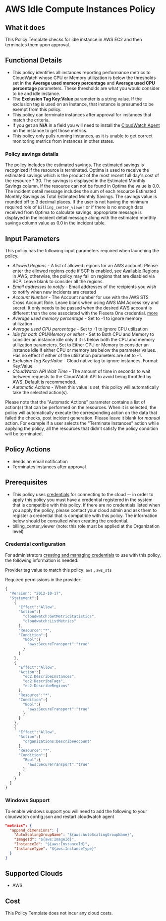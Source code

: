 # AWS Idle Compute Instances Policy

## What it does

This Policy Template checks for idle instance in AWS EC2 and then terminates them upon approval.

## Functional Details

- This policy identifies all instances reporting performance metrics to CloudWatch whose CPU or Memory utilization is below the thresholds set in the **Average used memory percentage** and **Average used CPU percentage** parameters. These thresholds are what you would consider to be and idle instance.
- The **Exclusion Tag Key:Value** parameter is a string value. If the exclusion tag is used on an Instance, that Instance is presumed to be exempt from this policy.
- This policy can terminate instances after approval for instances that match the criteria.
- If you get an **N/A** in a field you will need to install the [CloudWatch Agent](https://docs.aws.amazon.com/AmazonCloudWatch/latest/monitoring/Install-CloudWatch-Agent.html) on the instance to get those metrics.
- This policy only pulls running instances, as it is unable to get correct monitoring metrics from instances in other states.

### Policy savings details

The policy includes the estimated savings. The estimated savings is recognized if the resource is terminated. Optima is used to receive the estimated savings which is the product of the most recent full day's cost of the resource * 30. The savings is displayed in the Estimated Monthly Savings column. If the resource can not be found in Optima the value is 0.0. The incident detail message includes the sum of each resource Estimated Monthly Savings as Total Estimated Monthly Savings. The savings value is rounded off to 3 decimal places.
If the user is not having the minimum required role of `billing_center_viewer` or if there is no enough data received from Optima to calculate savings, appropriate message is displayed in the incident detail message along with the estimated monthly savings column value as 0.0 in the incident table.

## Input Parameters

This policy has the following input parameters required when launching the policy.

- *Allowed Regions* - A list of allowed regions for an AWS account. Please enter the allowed regions code if SCP is enabled, see [Available Regions](https://docs.aws.amazon.com/AWSEC2/latest/UserGuide/using-regions-availability-zones.html#concepts-available-regions) in AWS; otherwise, the policy may fail on regions that are disabled via SCP. Leave blank to consider all the regions.
- *Email addresses to notify* - Email addresses of the recipients you wish to notify when new incidents are created
- *Account Number* - The Account number for use with the AWS STS Cross Account Role. Leave blank when using AWS IAM Access key and secret. It only needs to be passed when the desired AWS account is different than the one associated with the Flexera One credential. [more](https://docs.flexera.com/flexera/EN/Automation/ProviderCredentials.htm#automationadmin_1982464505_1123608)
- *Average used memory percentage* - Set to -1 to ignore memory utilization
- *Average used CPU percentage* - Set to -1 to ignore CPU utilization
- *Idle for both CPU/Memory or either* - Set to Both CPU and Memory to consider an instance idle only if it is below both the CPU and memory utilization parameters. Set to Either CPU or Memory to consider an instance idle if either CPU or memory are below the parameter values. Has no effect if either of the utilization parameters are set to -1.
- *Exclusion Tag Key:Value* - Cloud native tag to ignore instances. Format: Key:Value
- *CloudWatch API Wait Time* - The amount of time in seconds to wait between requests to the CloudWatch API to avoid being throttled by AWS. Default is recommended.
- *Automatic Actions* - When this value is set, this policy will automatically take the selected action(s).

Please note that the "Automatic Actions" parameter contains a list of action(s) that can be performed on the resources. When it is selected, the policy will automatically execute the corresponding action on the data that failed the checks, post incident generation. Please leave it blank for *manual* action.
For example if a user selects the "Terminate Instances" action while applying the policy, all the resources that didn't satisfy the policy condition will be terminated.

## Policy Actions

- Sends an email notification
- Terminates instances after approval

## Prerequisites

- This policy uses [credentials](https://docs.flexera.com/flexera/EN/Automation/ManagingCredentialsExternal.htm) for connecting to the cloud -- in order to apply this policy you must have a credential registered in the system that is compatible with this policy. If there are no credentials listed when you apply the policy, please contact your cloud admin and ask them to register a credential that is compatible with this policy. The information below should be consulted when creating the credential.
- billing_center_viewer (note: this role must be applied at the Organization level)

### Credential configuration

For administrators [creating and managing credentials](https://docs.flexera.com/flexera/EN/Automation/ManagingCredentialsExternal.htm) to use with this policy, the following information is needed:

Provider tag value to match this policy: `aws` , `aws_sts`

Required permissions in the provider:

```javascript
{
  "Version": "2012-10-17",
  "Statement":[
    {
      "Effect":"Allow",
      "Action":[
        "cloudwatch:GetMetricStatistics",
        "cloudwatch:ListMetrics"
      ],
      "Resource":"*",
      "Condition":{
        "Bool":{
          "aws:SecureTransport":"true"
        }
      }
    },
    {
      "Effect":"Allow",
      "Action":[
        "ec2:DescribeInstances",
        "ec2:DescribeTags",
        "ec2:DescribeRegions"
      ],
      "Resource":"*",
      "Condition":{
        "Bool":{
          "aws:SecureTransport":"true"
        }
      }
    },
    {
      "Effect":"Allow",
      "Action":[
        "organizations:DescribeAccount"
      ],
      "Resource":"*",
      "Condition":{
        "Bool":{
          "aws:SecureTransport":"true"
        }
      }
    }
  ]
}
```

### Windows Support

To enable windows support you will need to add the following to your cloudwatch config.json and restart cloudwatch agent

```json
"metrics": {
  "append_dimensions": {
    "AutoScalingGroupName": "${aws:AutoScalingGroupName}",
    "ImageId": "${aws:ImageId}",
    "InstanceId": "${aws:InstanceId}",
    "InstanceType": "${aws:InstanceType}"
  }
}
```

## Supported Clouds

- AWS

## Cost

This Policy Template does not incur any cloud costs.
